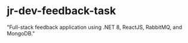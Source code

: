 # jr-dev-feedback-task
"Full-stack feedback application using .NET 8, ReactJS, RabbitMQ, and MongoDB."
